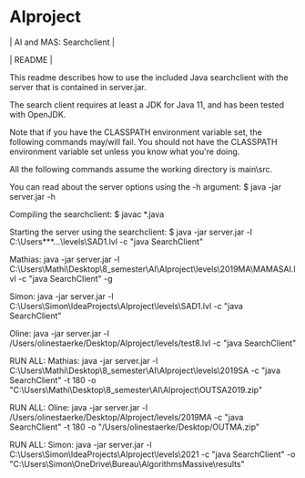 # AIproject

|                AI and MAS: Searchclient               |

|                        README                         |

This readme describes how to use the included Java searchclient with the server that is contained in server.jar.

The search client requires at least a JDK for Java 11, and has been tested with OpenJDK.

Note that if you have the CLASSPATH environment variable set, the following commands may/will fail.
You should not have the CLASSPATH environment variable set unless you know what you're doing.

All the following commands assume the working directory is main\src.

You can read about the server options using the -h argument:
    $ java -jar server.jar -h

Compiling the searchclient:
    $ javac *.java

Starting the server using the searchclient:
    $ java -jar server.jar -l C:\Users\***\...\levels\SAD1.lvl -c "java SearchClient"

Mathias:
java -jar server.jar -l C:\Users\Mathi\Desktop\8_semester\AI\AIproject\levels\2019MA\MAMASAI.lvl -c "java SearchClient" -g

Simon:
java -jar server.jar -l C:\Users\Simon\IdeaProjects\AIproject\levels\SAD1.lvl -c "java SearchClient"

Oline:
java -jar server.jar -l /Users/olinestaerke/Desktop/AIproject/levels/test8.lvl -c "java SearchClient"

RUN ALL:
Mathias:
java -jar server.jar -l C:\Users\Mathi\Desktop\8_semester\AI\AIproject\levels\2019SA -c "java SearchClient" -t 180 -o "C:\Users\Mathi\Desktop\8_semester\AI\AIproject\OUTSA2019.zip"

RUN ALL:
Oline:
java -jar server.jar -l /Users/olinestaerke/Desktop/AIproject/levels/2019MA -c "java SearchClient" -t 180 -o "/Users/olinestaerke/Desktop/OUTMA.zip"

RUN ALL:
Simon:
java -jar server.jar -l C:\Users\Simon\IdeaProjects\AIproject\levels\2021 -c "java SearchClient" -o "C:\Users\Simon\OneDrive\Bureau\AlgorithmsMassive\results"